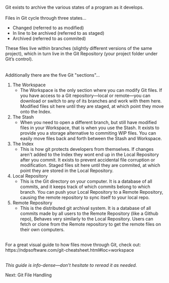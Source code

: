 Git exists to archive the various states of a program as it develops.
</br></br>
Files in Git cycle through three states...
* Changed (referred to as modified)
* In line to be archived (referred to as staged)
* Archived (referred to as commited)

These files live within branches (slightly different versions of the same project), which in turn live in the Git Repository (your project folder under Git’s control).
</br></br></br>
Additionally there are the five Git "sections"...
1. The Workspace
   - The Workspace is the only section where you can modify Git files. If you have access to a Git repository—local or remote—you can download or switch to any of its branches and work with them here. Modified files sit here until they are staged, at which point they move onto the Index.
2. The Stash
   - When you need to open a different branch, but still have modified files in your Workspace, that is when you use the Stash. It exists to provide you a storage alternative to commiting WIP files. You can easily move files back and forth between the Stash and Workspace.
3. The Index
   - This is how git protects developers from themselves. If changes aren't added to the Index they wont end up in the Local Repository after you commit. It exists to prevent accidental file corruption or modification. Staged files sit here until they are commited, at which point they are stored in the Local Repository.
4. Local Repository
   - This is the Git directory on your computer. It is a database of all commits, and it keeps track of which commits belong to which branch. You can push your Local Repository to a Remote Repository, causing the remote repository to sync itself to your local repo.
5. Remote Repository
   - This is the distributed git archival system. It is a database of all commits made by all users to the Remote Repository (like a Github repo), Behaves very similarly to the Local Repository. Users can fetch or clone from the Remote repository to get the remote files on their own computers.
</br>
For a great visual guide to how files move through Git, check out:</br>
https://ndpsoftware.com/git-cheatsheet.html#loc=workspace
</br></br>

*This guide is info-dense—don’t hesitate to reread it as needed.*

Next: Git File Handling
